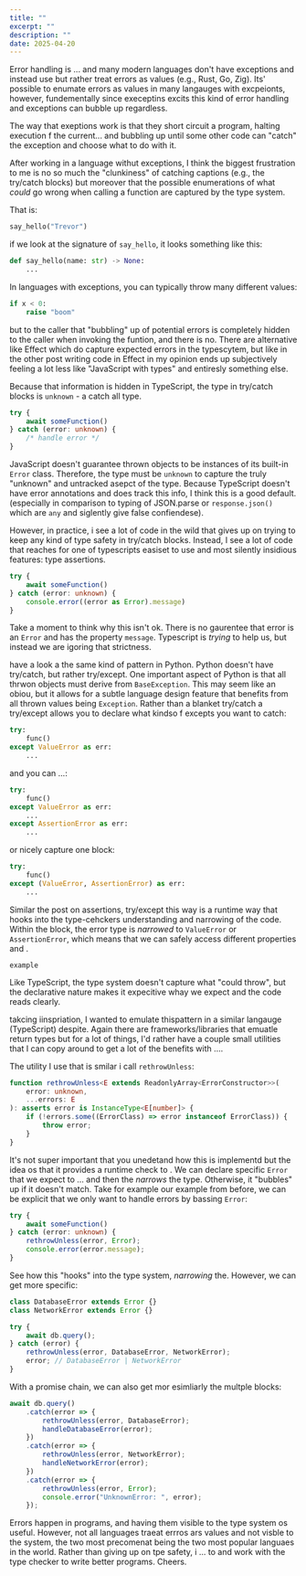 ```yaml
---
title: ""
excerpt: ""
description: ""
date: 2025-04-20
---
```



Error handling is ... and many modern languages don't have exceptions and
instead use but rather treat errors as values (e.g., Rust, Go, Zig). Its'
possible to enumate errors as values in many langauges with excpeionts,
however, fundementally since execeptins excits this kind of error handling and
exceptions can bubble up regardless.

The way that exeptions work is that they short circuit a program, halting
execution f the current... and bubbling up until some other code can "catch"
the exception and choose what to do with it.

After working in a language withut exceptions, I think the biggest frustration
to me is no so much the "clunkiness" of catching captions (e.g., the try/catch
blocks) but moreover that the possible enumerations of what _could_ go wrong
when calling a function are captured by the type system.

That is:

```py
say_hello("Trevor")
```

if we look at the signature of `say_hello`, it looks something like this:

```py
def say_hello(name: str) -> None:
	...
```

In languages with exceptions, you can typically throw many different values:

```py
if x < 0:
	raise "boom"
```

but to the caller that "bubbling" up of potential errors is completely hidden
to the caller when invoking the funtion, and there is no. There are alternative
like Effect which do capture expected errors in the typescytem, but like in the
other post writing code in Effect in my opinion ends up subjectively feeling a
lot less like "JavaScript with types" and entiresly something else.

Because that information is hidden in TypeScript, the type in try/catch blocks
is `unknown` - a catch all type. 

```ts
try {
	await someFunction()
} catch (error: unknown) {
	/* handle error */
}
```

JavaScript doesn't guarantee thrown objects to be instances of its built-in
`Error` class. Therefore, the type must be `unknown` to capture the truly
"unknown" and untracked asepct of the type. Because TypeScript doesn't have
error annotations and does track this info, I think this is a good default.
(especially in comparison to typing of JSON.parse or `response.json()` which
are `any` and siglently give false confiendese).

However, in practice, i see a lot of code in the wild that gives up on trying
to keep any kind of type safety in try/catch blocks. Instead, I see a lot of
code that reaches for one of typescripts easiset to use and most silently
insidious features: type assertions.

```ts
try {
	await someFunction()
} catch (error: unknown) {
	console.error((error as Error).message)
}
```

Take a moment to think why this isn't ok. There is no gaurentee that error is
an `Error` and has the property `message`. Typescript is _trying_ to help us,
but instead we are igoring that strictness. 

have a look a the same kind of pattern in Python. Python doesn't have
try/catch, but rather try/except. One important aspect of Python is that all
thrwon objects must derive from `BaseException`. This may seem like an obiou,
but it allows for a subtle language design feature that benefits from all
thrown values being `Exception`. Rather than a blanket try/catch a try/except
allows you to declare what kindso f excepts you want to catch:

```py
try:
	func()
except ValueError as err:
	...
```

and you can ...:

```py
try:
	func()
except ValueError as err:
	...
except AssertionError as err:
	...
```

or nicely capture one block:

```py
try:
	func()
except (ValueError, AssertionError) as err:
	...
```

Similar the post on assertions, try/except this way is a runtime way that hooks
into the type-cehckers understanding and narrowing of the code. Within the
block, the error type is _narrowed_ to `ValueError` or `AssertionError`, which
means that we can safely access different properties and .

```
example
```

Like TypeScript, the type system doesn't capture what "could throw", but the
declarative nature makes it expecitive whay we expect and the code reads clearly.

takcing iinspriation, I wanted to emulate thispattern in a similar langauge
(TypeScript) despite. Again there are frameworks/libraries that emuatle return
types but for a lot of things, I'd rather have a couple small utilities that
I can copy around to get a lot of the benefits with ....

The utility I use that is smilar i call `rethrowUnless`:

```ts
function rethrowUnless<E extends ReadonlyArray<ErrorConstructor>>(
	error: unknown,
	...errors: E
): asserts error is InstanceType<E[number]> {
	if (!errors.some((ErrorClass) => error instanceof ErrorClass)) {
		throw error;
	}
}
```

It's not super important that you unedetand how this is implementd but the idea
os that it provides a runtime check to . We can declare specific `Error` that
we expect to ... and then the _narrows_ the type. Otherwise, it "bubbles" up if
it doesn't match. Take for example our example from before, we can be explicit
that we only want to handle errors by bassing `Error`:


```ts
try {
	await someFunction()
} catch (error: unknown) {
	rethrowUnless(error, Error);
	console.error(error.message);
}
```

See how this "hooks" into the type system, _narrowing_ the. However, we can get
more specific:

```ts
class DatabaseError extends Error {}
class NetworkError extends Error {}

try {
	await db.query();
} catch (error) {
	rethrowUnless(error, DatabaseError, NetworkError);
	error; // DatabaseError | NetworkError
}
```

With a promise chain, we can also get mor esimliarly the multple blocks:

```ts
await db.query()
	.catch(error => {
		rethrowUnless(error, DatabaseError);
		handleDatabaseError(error);
	})
	.catch(error => {
		rethrowUnless(error, NetworkError);
		handleNetworkError(error);
	})
	.catch(error => {
		rethrowUnless(error, Error);
		console.error("UnknownError: ", error);
	});
```

Errors happen in programs, and having them visible to the type system os
useful. However, not all languages traeat errros ars values and not visble to
the system, the two most precomenat being the two most popular languaes in the
world. Rather than giving up on tpe safety, i ... to and work with the type
checker to write better programs. Cheers.


